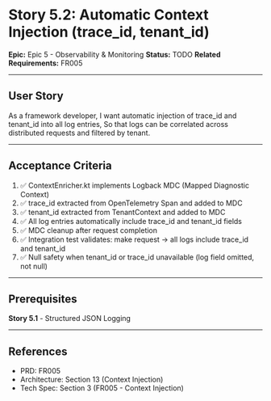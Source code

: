 # Story 5.2: Automatic Context Injection (trace_id, tenant_id)

**Epic:** Epic 5 - Observability & Monitoring
**Status:** TODO
**Related Requirements:** FR005

---

## User Story

As a framework developer,
I want automatic injection of trace_id and tenant_id into all log entries,
So that logs can be correlated across distributed requests and filtered by tenant.

---

## Acceptance Criteria

1. ✅ ContextEnricher.kt implements Logback MDC (Mapped Diagnostic Context)
2. ✅ trace_id extracted from OpenTelemetry Span and added to MDC
3. ✅ tenant_id extracted from TenantContext and added to MDC
4. ✅ All log entries automatically include trace_id and tenant_id fields
5. ✅ MDC cleanup after request completion
6. ✅ Integration test validates: make request → all logs include trace_id and tenant_id
7. ✅ Null safety when tenant_id or trace_id unavailable (log field omitted, not null)

---

## Prerequisites

**Story 5.1** - Structured JSON Logging

---

## References

- PRD: FR005
- Architecture: Section 13 (Context Injection)
- Tech Spec: Section 3 (FR005 - Context Injection)
